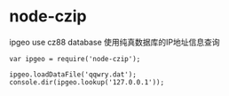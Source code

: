 node-czip
========

ipgeo use cz88 database 使用纯真数据库的IP地址信息查询

```
var ipgeo = require('node-czip');

ipgeo.loadDataFile('qqwry.dat');
console.dir(ipgeo.lookup('127.0.0.1'));
```